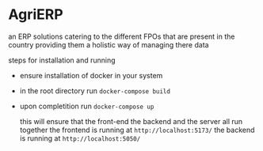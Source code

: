 # AgriERP
an ERP solutions catering to the different FPOs that are present in the country providing them a holistic way of managing there data

steps for installation and running
- ensure installation of docker in your system
- in the root directory run `docker-compose build`
- upon completition run `docker-compose up`

  this will ensure that the front-end the backend and the server all run together
  the frontend is running at `http://localhost:5173/`
  the backend is running at   `http://localhost:5050/`
